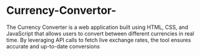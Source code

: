 # Currency-Convertor-
The Currency Converter is a web application built using HTML, CSS, and JavaScript that allows users to convert between different currencies in real time. By leveraging API calls to fetch live exchange rates, the tool ensures accurate and up-to-date conversions 
